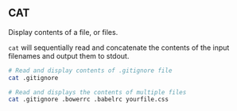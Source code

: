 ## CAT

Display contents of a file, or files.

`cat` will sequentially read and concatenate the contents of the input filenames and output them to stdout.

```sh
# Read and display contents of .gitignore file
cat .gitignore
```

```sh
# Read and displays the contents of multiple files
cat .gitignore .bowerrc .babelrc yourfile.css
```